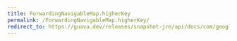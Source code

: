 ```yaml
---
title: ForwardingNavigableMap.higherKey
permalink: /ForwardingNavigableMap.higherKey/
redirect_to: https://guava.dev/releases/snapshot-jre/api/docs/com/google/common/collect/ForwardingNavigableMap.html#higherKey-K-
---
```


